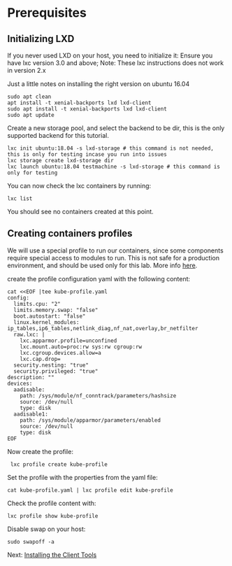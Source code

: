 # Prerequisites

## Initializing LXD

If you never used LXD on your host, you need to initialize it:
Ensure you have lxc version 3.0 and above; Note: These lxc instructions does not work in version 2.x

Just a little notes on installing the right version on ubuntu 16.04
```
sudo apt clean
apt install -t xenial-backports lxd lxd-client
sudo apt install -t xenial-backports lxd lxd-client
sudo apt update
```
Create a new storage pool, and select the backend to be dir, this is the only supported backend for this tutorial.
```
lxc init ubuntu:18.04 -s lxd-storage # this command is not needed, this is only for testing incase you run into issues
lxc storage create lxd-storage dir
lxc launch ubuntu:18.04 testmachine -s lxd-storage # this command is only for testing

```

You can now check the lxc containers by running:

```
lxc list
```

You should see no containers created at this point.

## Creating containers profiles

We will use a special profile to run our containers, since some components require special access to modules to run. This is not safe for a production environment, and should be used only for this lab.
More info [here](https://github.com/juju-solutions/bundle-canonical-kubernetes/wiki/Deploying-on-LXD).

create the profile configuration yaml with the following content:

```
cat <<EOF |tee kube-profile.yaml 
config:
  limits.cpu: "2"
  limits.memory.swap: "false"
  boot.autostart: "false"
  linux.kernel_modules: ip_tables,ip6_tables,netlink_diag,nf_nat,overlay,br_netfilter
  raw.lxc: |
    lxc.apparmor.profile=unconfined
    lxc.mount.auto=proc:rw sys:rw cgroup:rw
    lxc.cgroup.devices.allow=a
    lxc.cap.drop=
  security.nesting: "true"
  security.privileged: "true"
description: ""
devices:
  aadisable:
    path: /sys/module/nf_conntrack/parameters/hashsize
    source: /dev/null
    type: disk
  aadisable1:
    path: /sys/module/apparmor/parameters/enabled
    source: /dev/null
    type: disk
EOF
```

Now create the profile:

```
 lxc profile create kube-profile
```

Set the profile with the properties from the yaml file:

```
cat kube-profile.yaml | lxc profile edit kube-profile
```

Check the profile content with:

```
lxc profile show kube-profile
``` 

Disable swap on your host:
```
sudo swapoff -a
```

Next: [Installing the Client Tools](02-client-tools.md)
